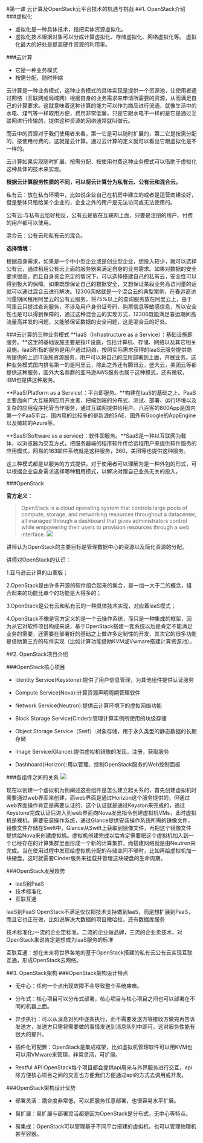 #第一课 云计算及OpenStack云平台技术的机遇与挑战
##1. OpenStack介绍
###虚拟化
* 虚拟化是一种具体技术，指把实体资源虚拟化。
* 虚拟化技术根据对象可以分成计算虚拟化、存储虚拟化、网络虚拟化等。
虚拟化最大的好处是提高硬件资源的利用率。

###云计算
* 它是一种业务模式
* 按需分配，随时伸缩

云计算是一种业务模式，这种业务模式的具体实现是提供一个资源池，让使用者通过网络（互联网或局域网）根据自身的业务需求来申请所需要的资源，从而满足自己的计算要求。这就意味着这种计算的能力可以作为商品进行流通，就像生活中的水电、煤气等一样取用方便，费用非常低廉，只是它跟水电不一样的是它是通过互联网进行传输的，提供这种资源的网络通常就叫做云。

而云中的资源对于我们使用者来看，第一它是可以随时扩展的，第二它是按需分配的，按使用付费的，这就是云计算。通过云计算的定义就可以看出它跟虚拟化是不一样的。

云计算如果实现随时扩展、按需分配、按使用付费这种业务模式可以借助于虚拟化这种具体的技术来实现。

**根据云计算服务性质的不同，可以将云计算分为私有云、公有云和混合云。**

私有云：放在私有环境中，比如说企业自己在机房中建立的或者是运营商建设好，但是整体只租给某个企业的，企业之外的用户是无法访问或无法使用的。

公有云:与私有云恰好相反，公有云是放在互联网上面，只要是注册的用户、付费的用户都可以使用。

混合云：公有云和私有云的混合。

**选择情境：**

根据自身需求，如果是一个中小型企业或是创业型企业，想投入较少，就可以选择公有云，通过租用公有云上面的服务器来满足自身的业务需求。如果对数据的安全要求很高，而且自身资金充足的情况下，可以选择搭建自己的私有云，安全性可以得到极大的保障。如果既想保证自己的数据安全，又想保证某段业务高访问量的话就可以通过混合云进行解决。12306网站就是一个混合云的典型案例，在春运高访问量期间租用阿里云的公有云服务，将75%以上的查询服务放在阿里云上，由于阿里云只提过查询服务，不涉及用户身份证号码、购票信息等敏感信息，所以安全性也是可以得到保障的，通过这种混合云的实现方式，12306既能满足春运期间高流量高并发的问题，又能够保证数据的安全问题，这是混合云的好处。

###云计算的三种业务模式
**IaaS（Infrastructure as a Service）：基础设施即服务。**这里的基础设施主要是指IT设施，包括计算机、存储、网络以及其它相关设施。IaaS所指的服务是用户通过网络，按照实际需求获得的IaaS云服务提供商所提供的上述IT设施资源服务，用户可以将自己的应用部署到上面，开展业务。这种业务模式国内排名第一的是阿里云，除此之外还有腾讯云，盛大云，美团云等都提供这种服务，国外大名鼎鼎的亚马逊AWS服务也属于这种模式，还有微软，IBM也提供这种服务。

**PaaS(Platform as a Service)：平台即服务。**构建在IaaS的基础之上。PaaS主要面向广大互联网应用开发者，把端到端的分布式、测试、部署、运行环境以及复杂的应用程序托管当作服务，通过互联网提供给用户。八百客的800App是国内第一个PaaS平台，国内用的比较多的是新浪的SAE，国外有Google的AppEngine以及微软的Azure等。

**SaaS(Software as a service)：软件即服务。**SaaS是一种以互联网为载体，以浏览器为交互方式，把服务器端的程序软件传给远程用户来提供软件服务的应用模式。网易的163邮件系统就是这种服务，360，美团等也提供这种服务。

这三种模式都是以服务的方式提供，对于使用者可以理解为是一种外包的形式，可以根据企业自身需求选择哪种租用模式，以解决对跟自己业务无关的投入。

###OpenStack

**官方定义：**
> OpenStack is a cloud operating system that controls large pools of compute, storage, and networking resources throughout a datacenter, all managed through a dashboard that gives administrators control while empowering their users to provision resources through a web interface.
![](https://github.com/Erik-ly/OpenStack-Kilo-Ubuntu14.04/blob/master/lesson-01/images/openstack-software-diagram.png)


讲师认为OpenStack的主要目标是管理数据中心的资源以及简化资源的分配。

讲师对OpenStack的认识：

1.亚马逊云计算的山寨版；

2.OpenStack是由许多开源的软件组合起来的集合，是一加一大于二的概念，组合起来的功能比单个的功能是大得多的；

3.OpenStack是公有云和私有云的一种具体技术实现，对应着IaaS模式；

4.OpenStack不像是官方定义的是一个云操作系统，而只是一种集成的框架，因为从它对软件项目构成来说，基于OpenStack搭建一套系统以后是肯定不能满足业务的需要，还需要在部署好的基础之上做许多定制性的开发，其次它的很多功能是借助第三方的软件实现（比如计算功能借助KVM或Vwmare搭建计算资源池）。

##2. OpenStack项目介绍

###OpenStack核心项目
* Identity Service(Keystone):提供了用户信息管理，为其他组件提供认证服务

* Compute Service(Nova):计算资源声明周期管理软件

* Network Service(Neutron):提供云计算环境下的虚拟网络功能

* Block Storage Service(Cinder):管理计算实例所使用的块级存储

* Object Storage Service（Swif）:对象存储，用于永久类型的静态数据的长期存储

* Image Service(Glance):提供虚拟机镜像的发现，注册，获取服务

* Dashhoard(Horizon):用以管理、控制OpenStack服务的Web控制面板

###各组件之间的关系
![](https://github.com/Erik-ly/OpenStack-Kilo-Ubuntu14.04/blob/master/lesson-01/images/openstack-projects-relationship.png)

现在以创建一个虚拟机为例阐述这些组件是怎么建立起关系的，首先创建虚拟机时需要通过web界面来创建，而web界面是通过Horizon这个服务提供的，但通过web界面操作肯定是需要认证的，这个认证就是通过Keyston来完成的，通过Keystone完成认证后进入到web界面向Nova发出指令创建虚拟机VMs，此时虚拟机是裸机，需要安装操作系统，通过Glance提供安装操作系统所需的镜像文件，镜像文件存储在Swift中，Glance从Swift上获取到镜像文件，再把这个镜像文件提供给Nova来创建虚拟机。虚拟机创建完成以后肯定需要把这个虚拟机加入到一个已经存在的计算集群里面形成一个新的计算集群，而搭建网络就是由Neutron来完成。当在使用过程中发现给虚拟机分配的存储空间不够时，比如再给虚拟机加一块硬盘，这时就需要Cinder服务来挂载并管理这块硬盘的生命周期。

###OpenStack发展趋势
* IaaS到PaaS
* 技术标准化
* 互联互通

IaaS到PaaS:OpenStack不满足仅仅把技术支持做到IaaS，而是想扩展到PaaS，而且它也正在做，比如说解决大数据的项目撒哈拉，还有数据库服务

技术标准化:一流的企业定标准，二流的企业做品牌，三流的企业卖技术，对OpenStack来说肯定是想成为IaaS服务的标准

互联互通：想在未来将世界各地的基于OpenStack搭建的私有云公有云实现互联互通，形成OpenStack云网络。

##3. OpenStack架构
###OpenStack架构设计特点
* 无中心：任何一个点出现故障不会导致整个系统瘫痪。

* 分布式：核心项目可以分布式部署，核心项目与核心项目之间也可以部署在不同的机器上面。

* 异步执行：可以从消息对列中逐条执行，而不需要发送方等接收方做完再告诉发送方，发送方只需将需要做的事情发送到消息队列中即可，这对服务性能有很大的提升。

* 插件化可配置：OpenStack是集成框架，比如虚拟机管理软件可以用KVM也可以用VMware来管理，非常灵活，可扩展。

* Restful API:OpenStack每个项目都会提供api用来与外界服务进行交互，api除方便核心项目之间的交互也方便我们方便通过api的方式去调用或开发。

###OpenStack架构设计优势
* 部署灵活：耦合度非常低，可以把服务任意部署，也很容易水平扩展。

* 易扩展：易扩展与部署灵活都是因为OpenStack是分布式，无中心等特点。

* 易集成：OpenStack可以管理基于不同平台搭建的虚拟机，也可以管理物理机甚至容器。








